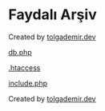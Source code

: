 # Faydalı Arşiv 

Created by <a href="https://www.tolgademir.dev. target=_blank">tolgademir.dev</a>
<br>

<a href="https://github.com/tolgademir/faydali-arsiv/blob/main/db.php">db.php</a>

<a href="https://github.com/tolgademir/faydali-arsiv/blob/main/.htaccess">.htaccess</a>

<a href="https://github.com/tolgademir/faydali-arsiv/tree/main/include.php">include.php</a>

Created by <a href="https://www.tolgademir.dev.">tolgademir.dev</a>


